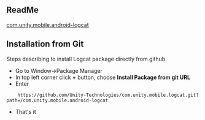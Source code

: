 ## ReadMe
 [com.unity.mobile.android-logcat](/com.unity.mobile.android-logcat/README.md)

## Installation from Git

Steps describing to install Logcat package directly from github.

* Go to Window->Package Manager
* In top left corner click **+** button, choose **Install Package from git URL**
* Enter

```
    https://github.com/Unity-Technologies/com.unity.mobile.logcat.git?path=/com.unity.mobile.android-logcat
```

* That's it
